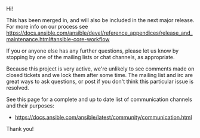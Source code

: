 Hi!

This has been merged in, and will also be included in the next major release.
For more info on our process see https://docs.ansible.com/ansible/devel/reference_appendices/release_and_maintenance.html#ansible-core-workflow

If you or anyone else has any further questions, please let us know by stopping by one of the mailing lists or chat channels, as appropriate.

Because this project is very active, we're unlikely to see comments made on closed tickets and we lock them after some time.
The mailing list and irc are great ways to ask questions, or post if you don't think this particular issue is resolved.

See  this page for a complete and up to date list of communication channels and their purposes:

   * https://docs.ansible.com/ansible/latest/community/communication.html

Thank you!
